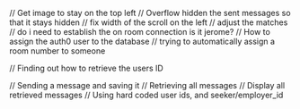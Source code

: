 // Get image to stay on the top left
// Overflow hidden the sent messages so that it stays hidden 
// fix width of the scroll on the left 
// adjust the matches 
// do i need to establish the on room connection is it jerome? 
// How to assign the auth0 user to the database
// trying to automatically assign a room number to someone 

// Finding out how to retrieve the users ID

// Sending a message and saving it
// Retrieving all messages 
// Display all retrieved messages
// Using hard coded user ids, and seeker/employer_id

<!-- insert into messages (id, job_seeker_id, employer_id, message, time_stamp) values (1, 5, 1, 'Aliquam non mauris. Morbi non lectus. Aliquam sit amet diam in magna bibendum imperdiet.', '2023-05-05 19:02:24');
insert into messages (id, job_seeker_id, employer_id, message, time_stamp) values (2, 4, 5, 'Vestibulum ante ipsum primis in faucibus orci luctus et ultrices posuere cubilia Curae; Nulla dapibus dolor vel est. Donec odio justo, sollicitudin ut, suscipit a, feugiat et, eros.', '2023-05-06 02:36:40');
insert into messages (id, job_seeker_id, employer_id, message, time_stamp) values (3, 4, 2, 'Integer tincidunt ante vel ipsum. Praesent blandit lacinia erat. Vestibulum sed magna at nunc commodo placerat.', '2023-05-05 12:32:09');
insert into messages (id, job_seeker_id, employer_id, message, time_stamp) values (4, 4, 5, 'Sed vel enim sit amet nunc viverra dapibus. Nulla suscipit ligula in lacus.', '2023-05-04 09:04:23');
insert into messages (id, job_seeker_id, employer_id, message, time_stamp) values (5, 5, 3, 'Integer ac neque. Duis bibendum. Morbi non quam nec dui luctus rutrum.', '2023-05-04 04:52:35'); -->

<!-- job_seeker_id INTEGER REFERENCES job_seekers(id) ON DELETE CASCADE,
  employer_id INTEGER REFERENCES employers(id) ON DELETE CASCADE,
  job_seeker_msg TEXT NOT NULL, 
  employer_msg TEXT NOT NULL, -->

  <!-- const handleClick = () => {
    // if this seeker id and employer id exist && msgs = "" then dont send axios request, otherwise send request
    return axios
      .post("/api/messages", {
        user_id: userID,
        message: "",
        time_stamp: "2023-05-04T08:52:35.000Z",
      })
      .then((res) => {
        setNewMessage(res.data);
        console.log(newMessage);
      })
  }; -->

  <!-- useEffect(() => {
    axios.get("/api/matches").then((response) => {
      // const matchesID = response.data.filter((m) => {
      //   return m.job_seeker_id === 1
      // })
      // console.log(matchesID)
      // setMatches(matchesID);
      setMatches(response.data);
    });
  }, []); -->